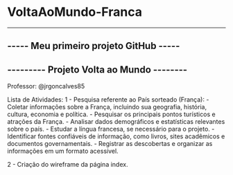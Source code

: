 # VoltaAoMundo-Franca

-------------------------------------------
-----   Meu primeiro projeto GitHub   -----
-------------------------------------------
--------- Projeto Volta ao Mundo   -------- 
-------------------------------------------

Professor: @jrgoncalves85

Lista de Atividades:
1 - Pesquisa referente ao País sorteado (França):
        - Coletar informações sobre a França, incluindo sua geografia, história, cultura, economia e política.
        - Pesquisar os principais pontos turísticos e atrações da França.
        - Analisar dados demográficos e estatísticas relevantes sobre o país.
        - Estudar a língua francesa, se necessário para o projeto.
        - Identificar fontes confiáveis de informação, como livros, sites acadêmicos e documentos governamentais.
        - Registrar as descobertas e organizar as informações em um formato acessível.

2 - Criação do wireframe da página index.

